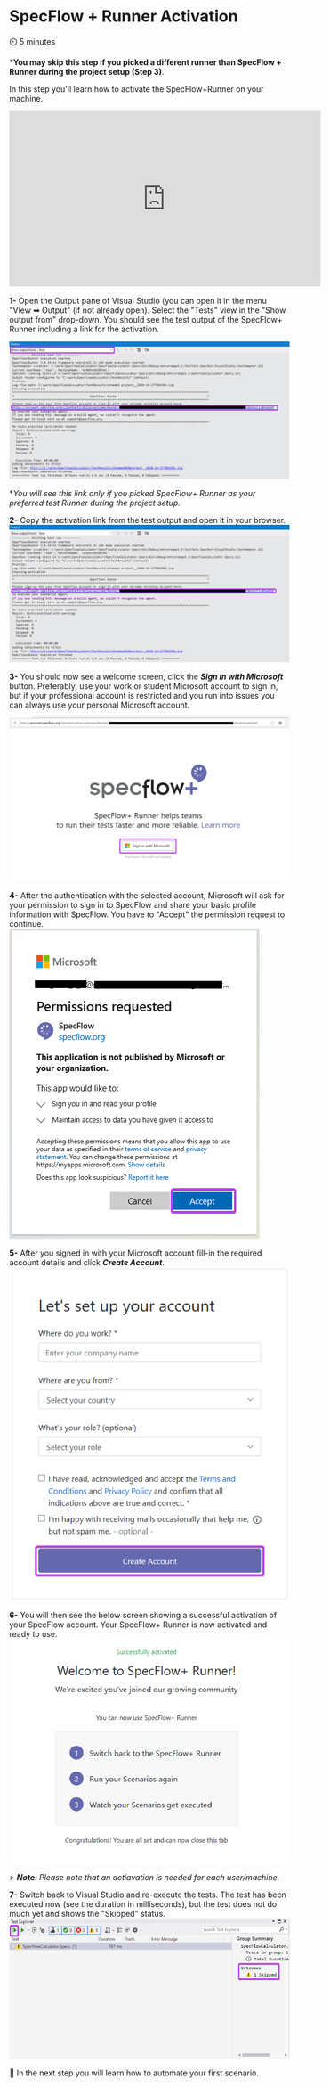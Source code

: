 SpecFlow + Runner Activation
=============================

⏲️ 5 minutes

***You may skip this step if you picked a different runner than SpecFlow + Runner during the project setup (Step 3)**.

In this step you'll learn how to activate the SpecFlow+Runner on your machine.

<iframe width="560" height="315" src="https://www.youtube.com/embed/LHdIAMG8D9U" frameborder="0" allow="accelerometer; autoplay; clipboard-write; encrypted-media; gyroscope; picture-in-picture" allowfullscreen></iframe>


**1-** Open the Output pane of Visual Studio (you can open it in the menu "View ➡ Output" (if not already open). Select the "Tests" view in the "Show output from" drop-down.
You should see the test output of the SpecFlow+ Runner including a link for the activation.

![Runner Output for Activation](../_static/step4/runner_activation.png)

**You will see this link only if you picked SpecFlow+ Runner as your preferred test Runner during the project setup.*

**2-** Copy the activation link from the test output and open it in your browser.  
![Runner Output for Activation](../_static/step5/activation_link.png)

**3-** You should now see a welcome screen, click the ***Sign in with Microsoft*** button. Preferably, use your work or student Microsoft account to sign in, but if your professional account is restricted and you run into issues you can always use your personal Microsoft account.

![Add new project menu](../_static/step5/activation_welcome.png)

**4-** After the authentication with the selected account, Microsoft will ask for your permission to sign in to SpecFlow and share your basic profile information with SpecFlow.
You have to "Accept" the permission request to continue.  
![Add new SpecFlow project](../_static/step5/microsoft_permission_requestedv2.png)  

**5-** After you signed in with your Microsoft account fill-in the required account details and click ***Create Account***.  
![Add new SpecFlow project](../_static/step5/account_setupv2.png)

**6-** You will then see the below screen showing a successful activation of your SpecFlow account. Your SpecFlow+ Runner is now activated and ready to use.
![Add new SpecFlow project](../_static/step5/activation_success.png)

*> **Note**: Please note that an actiavation is needed for each user/machine.*

**7-** Switch back to Visual Studio and re-execute the tests. The test has been executed now (see the duration in milliseconds), but the test does not do much yet and shows the "Skipped" status.  
![Add new SpecFlow project](../_static/step5/test_explorer_test_skippedv2.png)

📄 In the next step you will learn how to automate your first scenario.